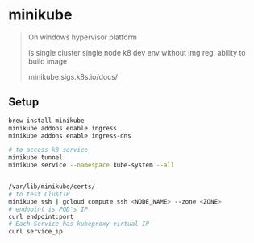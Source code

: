 # minikube
> On windows hypervisor platform
>
> is single cluster single node k8 dev env without img reg, ability to build image
> 
> minikube.sigs.k8s.io/docs/


## Setup
```bash
brew install minikube
minikube addons enable ingress
minikube addons enable ingress-dns

# to access k8 service
minikube tunnel
minikube service --namespace kube-system --all


/var/lib/minikube/certs/
# to test ClustIP
minikube ssh | gcloud compute ssh <NODE_NAME> --zone <ZONE>
# endpoint is POD's IP
curl endpoint:port
# Each Service has kubeproxy virtual IP
curl service_ip
```